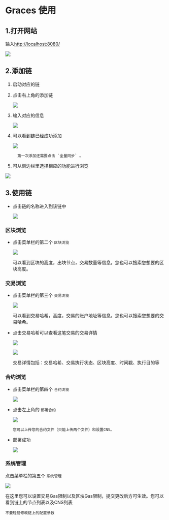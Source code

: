 # Graces 使用

##  1.打开网站

输入[http://localhost:8080/](http://localhost:8080/)

![](./images/1.png)

## 2.添加链

1. 启动对应的链

2. 点击右上角的添加链

    ![](./images/2.png)


3. 输入对应的信息

    ![](./images/3.png)

4. 可以看到链已经成功添加

    ![](./images/4.png)

    ```{note}
    ​  第一次添加还需要点击 `全量同步` 。
    ```

5. 可从侧边栏里选择相应的功能进行浏览
 
  ![](./images/11.png)

## 3.使用链

- 点击链的名称进入到该链中

  ![](./images/5.png)

### 区块浏览

- 点击菜单栏的第二个 `区块浏览`

  ![](./images/6.png)

  可以看到区块的高度，出块节点，交易数量等信息。您也可以搜索您想要的区块高度。

### 交易浏览

- 点击菜单栏的第三个 `交易浏览`

  ![](./images/7.png)

  可以看到交易哈希，高度，交易的账户地址等信息。您也可以搜索您想要的交易哈希。

- 点击交易哈希可以查看这笔交易的交易详情

  ![](./images/12.png)

  ![](./images/13.png)
  
  交易详情包括：交易哈希、交易执行状态、区块高度、时间戳、执行目的等

### 合约浏览

- 点击菜单栏的第四个 `合约浏览`

  ![](./images/8.png)

- 点击左上角的 `部署合约`

  ![](./images/9.png)

  ```{note}
  您可以上传您的合约文件（只能上传两个文件）和设置CNS。
  ```

- 部署成功

  ![](./images/14.png)

### 系统管理

点击菜单栏的第五个 `系统管理`

![](./images/10.png)

在这里您可以设置交易Gas限制以及区块Gas限制，提交更改后方可生效。您可以看到链上的节点列表以及CNS列表

```{warning}
不要轻易修改链上的配置参数
```